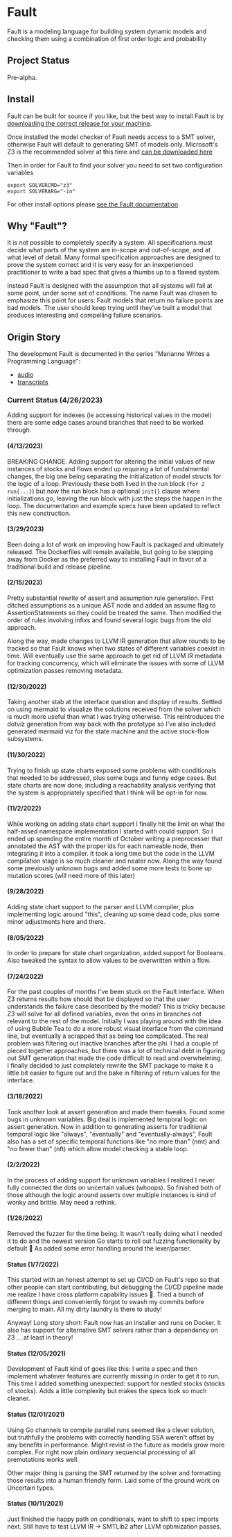 # Fault
Fault is a modeling language for building system dynamic models and checking them using a combination of first order logic and probability

## Project Status
Pre-alpha.

## Install
Fault can be built for source if you like, but the best way to install Fault is by [downloading the correct release for your machine](https://github.com/Fault-lang/Fault/releases).

Once installed the model checker of Fault needs access to a SMT solver, otherwise Fault will default to generating SMT of models only. Microsoft's Z3 is the recommended solver at this time and [can be downloaded here](https://github.com/Z3Prover/z3/releases)

Then in order for Fault to find your solver you need to set two configuration variables

```
export SOLVERCMD="z3"
export SOLVERARG="-in"
``` 

For other install options please [see the Fault documentation](https://www.fault.tech)

## Why "Fault"?
It is not possible to completely specify a system. All specifications must decide what parts of the system are in-scope and out-of-scope, and at what level of detail. Many formal specification approaches are designed to prove the system correct and it is very easy for an inexperienced practitioner to write a bad spec that gives a thumbs up to a flawed system.

Instead Fault is designed with the assumption that all systems will fail at some point, under some set of conditions. The name Fault was chosen to emphasize this point for users: Fault models that return no failure points are bad models. The user should keep trying until they've built a model that produces interesting and compelling failure scenarios.

## Origin Story
The development Fault is documented in the series "Marianne Writes a Programming Language":

- [audio](https://anchor.fm/mwapl)
- [transcripts](https://dev.to/bellmar/series/9711)

### Current Status (4/26/2023)
Adding support for indexes (ie accessing historical values in the model) there are some edge cases around branches that need to be worked through.

#### (4/13/2023)
BREAKING CHANGE. Adding support for altering the initial values of new instances of stocks and flows ended up requiring a lot of fundalmental changes, the big one being separating the initialization of model structs for the logic of a loop. Previously these both lived in the run block (`for 2 run{...}`) but now the run block has a optional `init{}` clause where initializations go, leaving the run block with just the steps the happen in the loop. The documentation and example specs have been updated to reflect this new construction.  

#### (3/29/2023)
Been doing a lot of work on improving how Fault is packaged and ultimately released. The Dockerfiles will remain available, but going to be stepping away from Docker as the preferred way to installing Fault in favor of a traditional build and release pipeline.

#### (2/15/2023)
Pretty substantial rewrite of assert and assumption rule generation. First ditched assumptions as a unique AST node and added an assume flag to AssertionStatements so they could be treated the same. Then modified the order of rules involving infixs and found several logic bugs from the old approach.

Along the way, made changes to LLVM IR generation that allow rounds to be tracked so that Fault knows when two states of different variables coexist in time. Will eventually use the same approach to get rid of LLVM IR metadata for tracking concurrency, which will eliminate the issues with some of LLVM optimization passes removing metadata.

#### (12/30/2022)
Taking another stab at the interface question and display of results. Settled on using mermaid to visualize the solutions received from the solver which is much more useful than what I was trying otherwise. This reintroduces the dotviz generation from way back with the prototype so I've also included generated mermaid viz for the state machine and the active stock-flow subsystems.

#### (11/30/2022)
Trying to finish up state charts exposed some problems with conditionals that needed to be addressed, plus some bugs and funny edge cases. But state charts are now done, including a reachability analysis verifying that the system is appropriately specified that I think will be opt-in for now.

#### (11/2/2022)
While working on adding state chart support I finally hit the limit on what the half-assed namespace implementation I started with could support. So I ended up spending the entire month of October writing a preprocesser that annotated the AST with the proper ids for each nameable node, then integrating it into a compiler. It took a long time but the code in the LLVM compilation stage is so much cleaner and neater now. Along the way found some previously unknown bugs and added some more tests to bone up mutation scores (will need more of this later)

#### (9/28/2022)
Adding state chart support to the parser and LLVM compiler, plus implementing logic around "this", cleaning up some dead code, plus some minor adjustments here and there.

#### (8/05/2022)
In order to prepare for state chart organization, added support for Booleans. Also tweaked the syntax to allow values to be overwritten within a flow.

#### (7/24/2022)
For the past couples of months I've been stuck on the Fault interface. When Z3 returns results how should that be displayed so that the user understands the failure case described by the model? This is tricky because Z3 will solve for all defined variables, even the ones in branches not relevant to the rest of the model.
Initially I was playing around with the idea of using Bubble Tea to do a more robust visual interface from the command line, but eventually a scrapped that as being too complicated. The real problem was filtering out inactive branches after the phi. I had a couple of pieced together approaches, but there was a lot of technical debt in figuring out SMT generation that made the code difficult to read and overwhelming. I finally decided to just completely rewrite the SMT package to make it a little bit easier to figure out and the bake in filtering of return values for the interface.

#### (3/18/2022)
Took another look at assert generation and made them tweaks. Found some bugs in unknown variables. Big deal is implemented temporal logic on assert generation. Now in addition to generating asserts for traditional temporal logic like "always", "eventually" and "eventually-always", Fault also has a set of specific temporal functions like "no more than" (nmt) and "no fewer than" (nft) which allow model checking a stable loop.

#### (2/2/2022)
In the process of adding support for unknown variables I realized I never fully connected the dots on uncertain values (whoops). So finished both of those although the logic around asserts over multiple instances is kind of wonky and brittle. May need a rethink.

#### (1/26/2022)
Removed the fuzzer for the time being. It wasn't really doing what I needed it to do and the newest version Go starts to roll out fuzzing functionality by default 🎉 As added some error handling around the lexer/parser.

#### Status (1/7/2022)
This started with an honest attempt to set up CI/CD on Fault's repo so that other people can start contributing, but debugging the CI/CD pipeline made me realize I have cross platform capability issues :facepalm:. Tried a bunch of different things and conveniently forgot to swash my commits before merging to main. All my dirty laundry is there to study!

Anyway! Long story short: Fault now has an installer and runs on Docker. It also has support for alternative SMT solvers rather than a dependency on Z3 ... at least in theory!

#### Status (12/05/2021)
Development of Fault kind of goes like this: I write a spec and then implement whatever features are currently missing in order to get it to run. This time I added something unexpected: support for nestled stocks (stocks of stocks). Adds a little complexity but makes the specs look so much cleaner.

#### Status (12/01/2021)
Using Go channels to compile parallel runs seemed like a clevel solution, but truthfully the problems with correctly handling SSA weren't offset by any benefits in performance. Might revist in the future as models grow more complex. For right now plain ordinary sequencial processing of all premutations works well.

Other major thing is parsing the SMT returned by the solver and formatting those results into a human friendly form. Laid some of the ground work on Uncertain types.

#### Status (10/11/2021)
Just finished the happy path on conditionals, want to shift to spec imports next. Still have to test LLVM IR -> SMTLib2 after LLVM optimization passes. 

